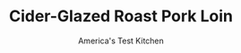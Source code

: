 ---
layout: ../../layouts/MarkdownPostLayout.astro
title: Cider-Glazed Roast Pork Loin
author: America's Test Kitchen
pubDate: 2023-03-15
description: "Stovetop searing followed by roasting with an apple glaze combine to give our pork roast a deep, rich flavor."
image_url: https://res.cloudinary.com/hksqkdlah/image/upload/ar_1:1,c_fill,dpr_2.0,f_auto,fl_lossy.progressive.strip_profile,g_faces:auto,q_auto:low,w_344/38179_sfs-cider-glazed-roast-pork-loin-020
tags: ["Main Courses","Pork","Cookbook Collection"]
calories: 
protein: 
carbohydrates: 
fats: 
fiber: 
ingredients: ["3 pound, boneless pork loin roast, center-cut, tied","2 tablespoons, vegetable oil","6 , small shallots, peeled (and halved if large)","2 cups, apple cider","1/2 cup, apple butter","1 , bay leaf","1 sprig, fresh thyme","1 teaspoon, cider vinegar"]
serves: 6
time: ""
instructions: ["Adjust oven rack to middle position and heat oven to 375 degrees. Pat pork loin dry with paper towels and season with salt and pepper.","Heat 1 tablespoon oil in large skillet over medium-high heat until just smoking. Place pork loin, fat side down, in skillet and cook, turning it several times, until browned on all sides, 8 to 10 minutes. Transfer pork, fat side down, to 13 by 9-inch baking dish and roast until thermometer inserted in thickest part registers 85 degrees, about 25 minutes.","While pork roasts, cook remaining tablespoon oil and shallots in empty skillet over medium heat until golden brown, 3 to 5 minutes. Increase heat to high, add cider, apple butter, bay leaf, and thyme and bring to boil. Cook until thickened, about 8 minutes.","After pork has roasted for 25 minutes, pour glaze over pork and, using tongs, roll pork to coat with glaze. Cook until internal temperature registers 145 degrees, 20 to 30 minutes more, turning once halfway through to recoat with glaze. Transfer pork to cutting board, tent with foil, and let rest 20 minutes. Transfer glaze to small saucepan and whisk in vinegar.","Before slicing pork, pour accumulated juices from roast into glaze and warm glaze over low heat. Cut roast into 1/4-inch slices, transfer to platter, and spoon 1/2 cup glaze over top. Serve, passing remaining glaze at table."]
nutrition: undefined
notes: "Make sure to tie the roast (see photo at left) if your butcher hasnt already done so."
---